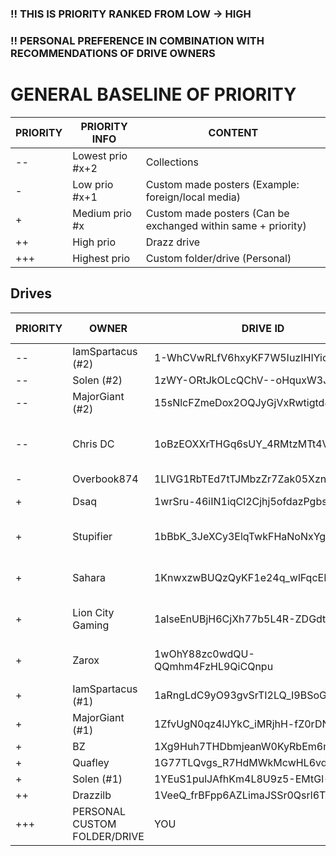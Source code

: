 ### !! THIS IS PRIORITY RANKED FROM LOW -> HIGH 

### !! PERSONAL PREFERENCE IN COMBINATION WITH RECOMMENDATIONS OF DRIVE OWNERS

# GENERAL BASELINE OF PRIORITY

| PRIORITY | PRIORITY INFO | CONTENT |
|--- | --- | --- |
| --  | Lowest prio #x+2 | Collections |
| -  | Low prio #x+1 | Custom made posters (Example: foreign/local media) |
| +  | Medium prio #x | Custom made posters (Can be exchanged within same + priority) |
| ++  | High prio | Drazz drive |
| +++  | Highest prio | Custom folder/drive (Personal) |


## Drives

| PRIORITY | OWNER | DRIVE ID | CONTENT | ACKNOWLEDGED & FEEDBACK |
|--- | --- | --- | --- | --- |
| -- | IamSpartacus (#2) | 1-WhCVwRLfV6hxyKF7W5IuzIHIYicCdAv | Collection of others work |
| -- | Solen (#2)| 1zWY-ORtJkOLcQChV--oHquxW3JCow1zm | Collection of others work |
| -- | MajorGiant (#2) | 15sNlcFZmeDox2OQJyGjVxRwtigtd82Ru | Collection of others work |
| --|  Chris DC | 1oBzEOXXrTHGq6sUY_4RMtzMTt4VHyeJp | Collection of others work | Owner ACK & FB: + Homemade + Personal favorites posters | 
| - | Overbook874 | 1LIVG1RbTEd7tTJMbzZr7Zak05XznLFia | Mostly bollywood/indian posters |  | 
| + | Dsaq| 1wrSru-46iIN1iqCl2Cjhj5ofdazPgbsz | Homemade posters (Mostly dutch media) |  | 
| + | Stupifier | 1bBbK_3JeXCy3ElqTwkFHaNoNxYgqtLug | Homemade posters | Owner ACK & FB: To be placed as low as possible | 
| + | Sahara | 1KnwxzwBUQzQyKF1e24q_wlFqcER9xYHM | Homemade posters | Owner ACK & FB: +1 rank with Stupifier | 
| + | Lion City Gaming | 1alseEnUBjH6CjXh77b5L4R-ZDGdtOMFr | Homemade posters | Owner ACK & FB: +1 rank with Sahara | 
| + | Zarox | 1wOhY88zc0wdQU-QQmhm4FzHL9QiCQnpu | Homemade posters (can contain duplicates with Drazz) -> https://theposterdb.com/user/zarox | 
| + | IamSpartacus (#1) | 1aRngLdC9yO93gvSrTI2LQ_I9BSoGD-7o | Homemade posters |  | 
| + | MajorGiant (#1) | 1ZfvUgN0qz4lJYkC_iMRjhH-fZ0rDN_Yu | Homemade posters |  | 
| + | BZ | 1Xg9Huh7THDbmjeanW0KyRbEm6mGn_jm8 | Homemade posters |  | 
| + | Quafley | 1G77TLQvgs_R7HdMWkMcwHL6vd_96cMp7 | Unknown |  |
| + | Solen (#1)| 1YEuS1pulJAfhKm4L8U9z5-EMtGl-d2s7| Homemade posters |  | 
| ++ | Drazzilb | 1VeeQ_frBFpp6AZLimaJSSr0Qsrl6Tb7z | MM2K posters (The holy grail) | 
| +++ | PERSONAL CUSTOM FOLDER/DRIVE | YOU | | Personal posters |  |
